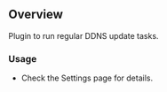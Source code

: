 ## Overview

Plugin to run regular DDNS update tasks. 

### Usage

- Check the Settings page for details.
